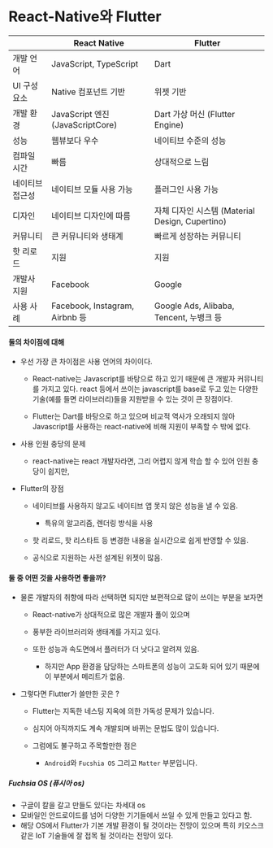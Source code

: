 # React-Native와 Flutter

|          | React Native                   | Flutter                                 |
| -------- | ------------------------------ | --------------------------------------- |
| 개발 언어    | JavaScript, TypeScript         | Dart                                    |
| UI 구성 요소 | Native 컴포넌트 기반                 | 위젯 기반                                   |
| 개발 환경    | JavaScript 엔진 (JavaScriptCore) | Dart 가상 머신 (Flutter Engine)             |
| 성능       | 웹뷰보다 우수                        | 네이티브 수준의 성능                             |
| 컴파일 시간   | 빠름                             | 상대적으로 느림                                |
| 네이티브 접근성 | 네이티브 모듈 사용 가능                  | 플러그인 사용 가능                              |
| 디자인      | 네이티브 디자인에 따름                   | 자체 디자인 시스템 (Material Design, Cupertino) |
| 커뮤니티     | 큰 커뮤니티와 생태계                    | 빠르게 성장하는 커뮤니티                           |
| 핫 리로드    | 지원                             | 지원                                      |
| 개발사 지원   | Facebook                       | Google                                  |
| 사용 사례    | Facebook, Instagram, Airbnb 등  | Google Ads, Alibaba, Tencent, 누뱅크 등     |

#### 둘의 차이점에 대해

- 우선 가장 큰 차이점은 사용 언어의 차이이다.
  
  - React-native는 Javascript를 바탕으로 하고 있기 때문에 큰 개발자 커뮤니티를 가지고 있다. react 등에서 쓰이는 javascript를 base로 두고 있는 다양한 기술(예를 들면 라이브러리)들을 지원받을 수 있는 것이 큰 장점이다.
  
  - Flutter는 Dart를 바탕으로 하고 있으며 비교적 역사가 오래되지 않아 Javascript를 사용하는 react-native에 비해 지원이 부족할 수 밖에 없다.

- 사용 인원 충당의 문제
  
  - react-native는 react 개발자라면, 그리 어렵지 않게 학습 할 수 있어 인원 충당이 쉽지만, 

- Flutter의 장점
  
  - 네이티브를 사용하지 않고도 네이티브 앱 못지 않은 성능을 낼 수 있음.
    
    - 특유의 알고리즘, 렌더링 방식을 사용
  
  - 핫 리로드, 핫 리스타트 등 변경한 내용을 실시간으로 쉽게 반영할 수 있음.
  
  - 공식으로 지원하는 사전 설계된 위젯이 많음.

#### 둘 중 어떤 것을 사용하면 좋을까?

- 물론 개발자의 취향에 따라 선택하면 되지만 보편적으로 많이 쓰이는 부분을 보자면
  
  - React-native가 상대적으로 많은 개발자 풀이 있으며
  
  - 풍부한 라이브러리와 생태계를 가지고 있다.
  
  - 또한 성능과 속도면에서 플러터가 더 낫다고 알려져 있음.
    
    - 하지만 App 환경을 담당하는 스마트폰의 성능이 고도화 되어 있기 때문에 이 부분에서 메리트가 없음.

- 그렇다면 Flutter가 쓸만한 곳은 ?
  
  - Flutter는 지독한 네스팅 지옥에 의한 가독성 문제가 있습니다.
  
  - 심지어 아직까지도 계속 개발되며 바뀌는 문법도 많이 있습니다.
  
  - 그럼에도 불구하고 주목할만한 점은
    
    - `Android`와 `Fucshia OS` 그리고 `Matter` 부분입니다.

##### Fuchsia OS (퓨시아 os)

- 구글이 칼을 갈고 만들도 있다는 차세대 os
- 모바일인 안드로이드를 넘어 다양한 기기들에서 쓰일 수 있게 만들고 있다고 함.
- 해당 OS에서 Flutter가 기본 개발 환경이 될 것이라는 전망이 있으며 특히 키오스크 같은 IoT 기술들에 잘 접목 될 것이라는 전망이 있다.
